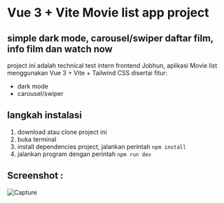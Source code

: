 # Vue 3 + Vite Movie list app project

## simple dark mode, carousel/swiper daftar film, info film dan watch now

project ini adalah technical test intern frontend Jobhun, aplikasi Movie list menggunakan Vue 3 + Vite + Tailwind CSS disertai fitur:

- dark mode
- carousel/swiper

## langkah instalasi

1. download atau clone project ini
2. buka terminal
3. install dependencies project, jalankan perintah `npm install`
4. jalankan program dengan perintah `npm run dev`

## Screenshot :

![Capture](https://user-images.githubusercontent.com/66024754/233790736-6303160c-7124-46fd-bdc1-c2dcc2015941.PNG)
